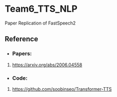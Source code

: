 # Team6_TTS_NLP
Paper Replication of FastSpeech2

## Reference
* ### Papers:
1. https://arxiv.org/abs/2006.04558


* ### Code: 
1. https://github.com/soobinseo/Transformer-TTS